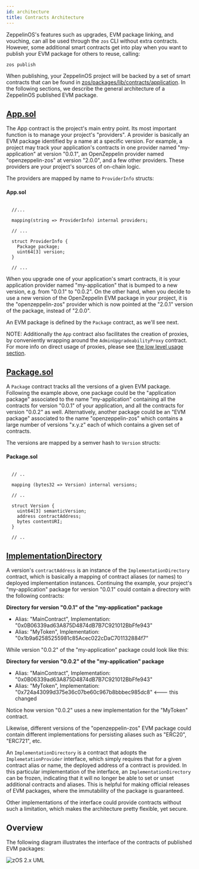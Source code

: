 ```yaml
---
id: architecture
title: Contracts Architecture
---
```


ZeppelinOS's features such as upgrades, EVM package linking, and vouching, can all be used through the `zos` CLI without extra contracts. However, some additional smart contracts get into play when you want to publish your EVM package for others to reuse, calling:

```bash
zos publish
```

When publishing, your ZeppelinOS project will be backed by a set of smart contracts that can be found in [zos/packages/lib/contracts/application](https://github.com/zeppelinos/zos/tree/master/packages/lib/contracts/application). In the following sections, we describe the general architecture of a ZeppelinOS published EVM package.

## [App.sol](https://github.com/zeppelinos/zos/blob/master/packages/lib/contracts/application/App.sol)

The App contract is the project's main entry point. Its most important function is to manage your project's "providers". A provider is basically an EVM package identified by a name at a specific version. For example, a project may track your application's contracts in one provider named "my-application" at version "0.0.1", an OpenZeppelin provider named "openzeppelin-zos" at version "2.0.0", and a few other providers. These providers are your project's sources of on-chain logic.

The providers are mapped by name to `ProviderInfo` structs:

#### App.sol
```solidity

  //...

  mapping(string => ProviderInfo) internal providers;

  // ...

  struct ProviderInfo {
    Package package;
    uint64[3] version;
  }

  // ...
```

When you upgrade one of your application's smart contracts, it is your application provider named "my-application" that is bumped to a new version, e.g. from "0.0.1" to "0.0.2". On the other hand, when you decide to use a new version of the OpenZeppelin EVM package in your project, it is the "openzeppelin-zos" provider which is now pointed at the "2.0.1" version of the package, instead of "2.0.0".

An EVM package is defined by the `Package` contract, as we'll see next.

NOTE: Additionally the `App` contract also facilitates the creation of proxies, by conveniently wrapping around the `AdminUpgradeabilityProxy` contract. For more info on direct usage of proxies, please see [the low level usage section](https://docs.zeppelinos.org/docs/low_level_contract.html).

## [Package.sol](https://github.com/zeppelinos/zos/blob/master/packages/lib/contracts/application/Package.sol)

A `Package` contract tracks all the versions of a given EVM package. Following the example above, one package could be the "application package" associated to the name "my-application" containing all the contracts for version "0.0.1" of your application, and all the contracts for version "0.0.2" as well. Alternatively, another package could be an "EVM package" associated to the name "openzeppelin-zos" which contains a large number of versions "x.y.z" each of which contains a given set of contracts.

The versions are mapped by a semver hash to `Version` structs:

#### Package.sol
```solidity

  // ..

  mapping (bytes32 => Version) internal versions;

  // ..

  struct Version {
    uint64[3] semanticVersion;
    address contractAddress;
    bytes contentURI;
  }

  // ..
```

## [ImplementationDirectory](https://github.com/zeppelinos/zos/blob/master/packages/lib/contracts/application/ImplementationDirectory.sol)

A version's `contractAddress` is an instance of the `ImplementationDirectory` contract, which is basically a mapping of contract aliases (or names) to deployed implementation instances. Continuing the example, your project's "my-application" package for version "0.0.1" could contain a directory with the following contracts:

**Directory for version "0.0.1" of the "my-application" package**
* Alias: "MainContract", Implementation: "0x0B06339ad63A875D4874dB7B7C921012BbFfe943"
* Alias: "MyToken", Implementation: "0x1b9a62585255981c85Acec022cDaC701132884f7"

While version "0.0.2" of the "my-application" package could look like this:

**Directory for version "0.0.2" of the "my-application" package**
* Alias: "MainContract", Implementation: "0x0B06339ad63A875D4874dB7B7C921012BbFfe943"
* Alias: "MyToken", Implementation: "0x724a43099d375e36c07be60c967b8bbbec985dc8" <--- this changed

Notice how version "0.0.2" uses a new implementation for the "MyToken" contract.

Likewise, different versions of the "openzeppelin-zos" EVM package could contain different implementations for persisting aliases such as "ERC20", "ERC721", etc.

An `ImplementationDirectory` is a contract that adopts the `ImplemetationProvider` interface, which simply requires that for a given contract alias or name, the deployed address of a contract is provided. In this particular implementation of the interface, an `ImplementationDirectory` can be frozen, indicating that it will no longer be able to set or unset additional contracts and aliases.
This is helpful for making official releases of EVM packages, where the immutability of the package is guaranteed.

Other implementations of the interface could provide contracts without such a limitation, which makes the architecture pretty flexible, yet secure.

## Overview

The following diagram illustrates the interface of the contracts of published EVM packages:

![zOS 2.x UML](img/zos2.png)
